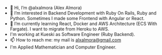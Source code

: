 - 👋 Hi, I’m @alxalmora (Alex Almora)
- 👀 I’m interested in Backend Development with Ruby On Rails, Ruby and Python. Sometimes I made some Frontend with Angular or React.
- 🌱 I’m currently learning React, Docker and AWS Architecture (ECS With Fargate). I want to migrate from Heroku to AWS.
- I'm working at Kueski as Software Engineer (Ruby Backend).
- 📫 How to reach me: my mail is alxalmora@gmail.com
- I'm Applied Mathematician and Computer Engineer.

<!---
alxalmora/alxalmora is a ✨ special ✨ repository because its `README.md` (this file) appears on your GitHub profile.
You can click the Preview link to take a look at your changes.
--->

